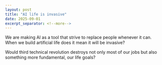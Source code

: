 ```yaml
---
layout: post
title: "AI life is invasive"
date: 2025-09-01
excerpt_separator: <!--more-->
---
```


We are making AI as a tool that strive to replace people whenever it can. When we build artificial life does it mean it will be invasive?

Would third technical revolution destroys not only most of our jobs but also something more fundamental, our life goals?